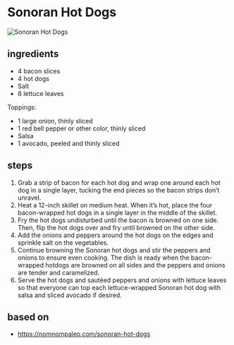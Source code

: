 # Sonoran Hot Dogs

![Sonoran Hot Dogs](https://recipes.ratcliffefamily.org/images/sonoran-hot-dogs.jpg)

## ingredients

- 4 bacon slices
- 4 hot dogs
- Salt
- 8 lettuce leaves

Toppings:

- 1 large onion, thinly sliced
- 1 red bell pepper or other color, thinly sliced
- Salsa
- 1 avocado, peeled and thinly sliced

## steps

1. Grab a strip of bacon for each hot dog and wrap one around each hot dog in a single layer, tucking the end pieces so the bacon strips don’t unravel.
2. Heat a 12-inch skillet on medium heat. When it’s hot, place the four bacon-wrapped hot dogs in a single layer in the middle of the skillet.
3. Fry the hot dogs undisturbed until the bacon is browned on one side. Then, flip the hot dogs over and fry until browned on the other side.
4. Add the onions and peppers around the hot dogs on the edges and sprinkle salt on the vegetables.
5. Continue browning the Sonoran hot dogs and stir the peppers and onions to ensure even cooking. The dish is ready when the bacon-wrapped hotdogs are browned on all sides and the peppers and onions are tender and caramelized.
6. Serve the hot dogs and sautéed peppers and onions with lettuce leaves so that everyone can top each lettuce-wrapped Sonoran hot dog with salsa and sliced avocado if desired.

## based on

- https://nomnompaleo.com/sonoran-hot-dogs
